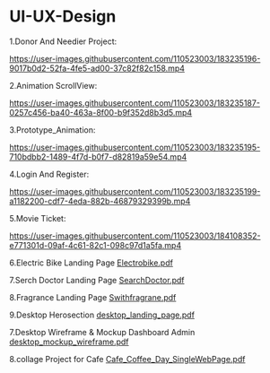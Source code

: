 # UI-UX-Design

1.Donor And Needier Project:

https://user-images.githubusercontent.com/110523003/183235196-9017b0d2-52fa-4fe5-ad00-37c82f82c158.mp4

2.Animation ScrollView:

https://user-images.githubusercontent.com/110523003/183235187-0257c456-ba40-463a-8f00-b9f352d8b3d5.mp4

3.Prototype_Animation:

https://user-images.githubusercontent.com/110523003/183235195-710bdbb2-1489-4f7d-b0f7-d82819a59e54.mp4


4.Login And Register:

https://user-images.githubusercontent.com/110523003/183235199-a1182200-cdf7-4eda-882b-46879329399b.mp4

5.Movie Ticket:

https://user-images.githubusercontent.com/110523003/184108352-e771301d-09af-4c61-82c1-098c97d1a5fa.mp4

6.Electric Bike Landing Page 
[Electrobike.pdf](https://github.com/Darshan721/UI-UX-Design/files/13771151/Electrobike.pdf)

7.Serch Doctor Landing Page
[SearchDoctor.pdf](https://github.com/Darshan721/UI-UX-Design/files/13771150/SearchDoctor.pdf)

8.Fragrance Landing Page
[Swithfragrane.pdf](https://github.com/Darshan721/UI-UX-Design/files/13771149/Swithfragrane.pdf)

9.Desktop Herosection
[desktop_landing_page.pdf](https://github.com/Darshan721/UI-UX-Design/files/9274422/desktop_landing_page.pdf)

7.Desktop Wireframe & Mockup Dashboard Admin
[desktop_mockup_wireframe.pdf](https://github.com/Darshan721/UI-UX-Design/files/9274424/desktop_mockup_wireframe.pdf)

8.collage Project for Cafe
[Cafe_Coffee_Day_SingleWebPage.pdf](https://github.com/Darshan721/UI-UX-Design/files/9274434/Cafe_Coffee_Day_SingleWebPage.pdf)



